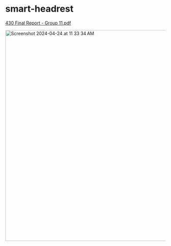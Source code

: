 # smart-headrest
[430 Final Report - Group 11.pdf](https://github.com/arjavpd/smart-headrest/files/15098935/430.Final.Report.-.Group.11.pdf)

<img width="664" alt="Screenshot 2024-04-24 at 11 33 34 AM" src="https://github.com/arjavpd/smart-headrest/assets/12415573/5a140e29-bfc7-4476-bd9c-f6d721a01aee">

